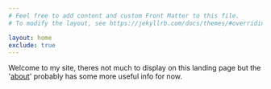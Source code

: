```yaml
---
# Feel free to add content and custom Front Matter to this file.
# To modify the layout, see https://jekyllrb.com/docs/themes/#overriding-theme-defaults

layout: home
exclude: true
---
```


Welcome to my site, theres not much to display on this landing page but the '[about](/about/)' probably has some more useful info for now.